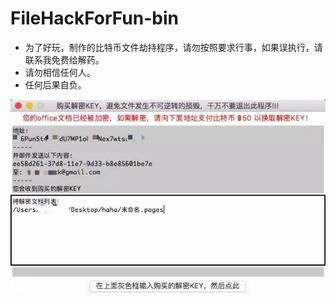 # FileHackForFun-bin
- 为了好玩，制作的比特币文件劫持程序，请勿按照要求行事，如果误执行，请联系我免费给解药。
- 请勿相信任何人。
- 任何后果自负。

![运行效果图](https://github.com/geekgao/FileHackForFun-bin/blob/master/preview.jpg?raw=true)
